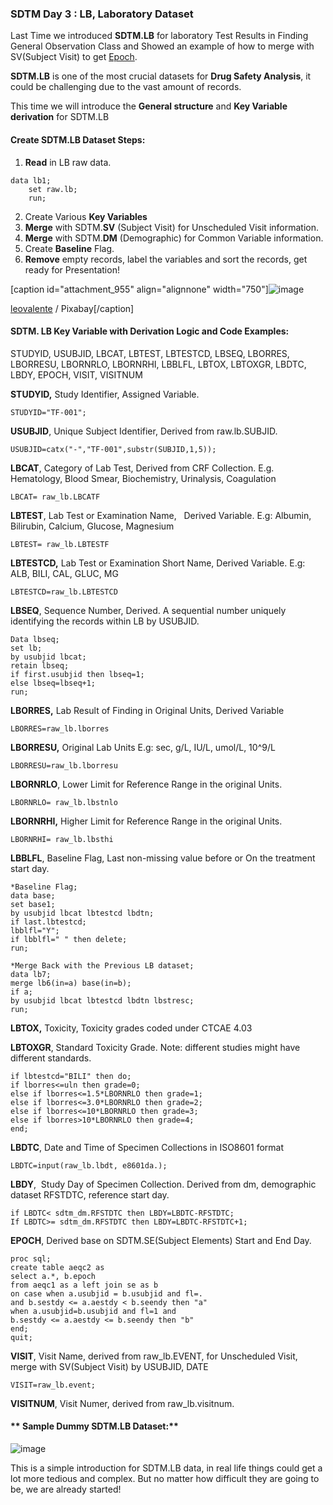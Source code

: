 ### SDTM Day 3 : LB, Laboratory Dataset

Last Time we introduced **SDTM.LB** for laboratory Test Results in Finding General Observation Class and Showed an example of how to merge with SV(Subject Visit) to get [Epoch](https://fangya18.com/2018/10/08/sdtm-lab1/).

**SDTM.LB** is one of the most crucial datasets for **Drug Safety Analysis**, it could be challenging due to the vast amount of records.

This time we will introduce the **General structure** and **Key Variable derivation** for SDTM.LB

#### **Create SDTM.LB Dataset Steps:**

1.  **Read** in LB raw data.
```
data lb1;
    set raw.lb;
    run;
```

2.  Create Various **Key Variables**
3.  **Merge** with SDTM.**SV** (Subject Visit) for Unscheduled Visit information.
4.  **Merge** with SDTM.**DM** (Demographic) for Common Variable information.
5.  Create **Baseline** Flag.
6.  **Remove** empty records, label the variables and sort the records, get ready for Presentation!

[caption id="attachment_955" align="alignnone" width="750"]![image](http://upload-images.jianshu.io/upload_images/8699364-218c2d33e7cda977.jpg?imageMogr2/auto-orient/strip%7CimageView2/2/w/1240)

 [leovalente](https://pixabay.com/users/leovalente/) / Pixabay[/caption]

#### **SDTM. LB Key Variable with Derivation Logic and Code Examples:**

STUDYID, USUBJID, LBCAT, LBTEST, LBTESTCD, LBSEQ, LBORRES, LBORRESU, LBORNRLO, LBORNRHI, LBBLFL, LBTOX, LBTOXGR, LBDTC, LBDY, EPOCH, VISIT, VISITNUM

**STUDYID,** Study Identifier, Assigned Variable.

```
STUDYID="TF-001";
```

**USUBJID**, Unique Subject Identifier, Derived from raw.lb.SUBJID.
```
USUBJID=catx("-","TF-001",substr(SUBJID,1,5));
```

**LBCAT**, Category of Lab Test, Derived from CRF Collection.
E.g. Hematology, Blood Smear, Biochemistry, Urinalysis, Coagulation 
```
LBCAT= raw_lb.LBCATF
```

**LBTEST**, Lab Test or Examination Name,   Derived Variable.
E.g: Albumin, Bilirubin, Calcium, Glucose, Magnesium
```
LBTEST= raw_lb.LBTESTF
```
**LBTESTCD,** Lab Test or Examination Short Name, Derived Variable.
E.g: ALB, BILI, CAL, GLUC, MG
```
LBTESTCD=raw_lb.LBTESTCD
```

**LBSEQ**, Sequence Number, Derived.
A sequential number uniquely identifying the records within LB by USUBJID.
```
Data lbseq;
set lb;
by usubjid lbcat;
retain lbseq;
if first.usubjid then lbseq=1;
else lbseq=lbseq+1;
run;
```

**LBORRES,** Lab Result of Finding in Original Units, Derived Variable
```
LBORRES=raw_lb.lborres
```

**LBORRESU,** Original Lab Units
E.g: sec, g/L, IU/L, umol/L, 10^9/L
```
LBORRESU=raw_lb.lborresu
```

**LBORNRLO**, Lower Limit for Reference Range in the original Units.
```
LBORNRLO= raw_lb.lbstnlo
```
**LBORNRHI,** Higher Limit for Reference Range in the original Units.
```
LBORNRHI= raw_lb.lbsthi
```
**LBBLFL**, Baseline Flag, Last non-missing value before or On the treatment start day.
```
*Baseline Flag;
data base;
set base1;
by usubjid lbcat lbtestcd lbdtn;
if last.lbtestcd;
lbblfl="Y";
if lbblfl=" " then delete;
run;

*Merge Back with the Previous LB dataset;
data lb7;
merge lb6(in=a) base(in=b);
if a;
by usubjid lbcat lbtestcd lbdtn lbstresc;
run;
```
**LBTOX,** Toxicity, Toxicity grades coded under CTCAE 4.03

**LBTOXGR**, Standard Toxicity Grade.
Note: different studies might have different standards.
```
if lbtestcd="BILI" then do;
if lborres<=uln then grade=0; 
else if lborres<=1.5*LBORNRLO then grade=1; 
else if lborres<=3.0*LBORNRLO then grade=2; 
else if lborres<=10*LBORNRLO then grade=3; 
else if lborres>10*LBORNRLO then grade=4; 
end;
```

**LBDTC**, Date and Time of Specimen Collections in ISO8601 format
```
LBDTC=input(raw_lb.lbdt, e8601da.);
```

**LBDY**,  Study Day of Specimen Collection. Derived from dm, demographic dataset RFSTDTC, reference start day.
```
if LBDTC< sdtm_dm.RFSTDTC then LBDY=LBDTC-RFSTDTC;
If LBDTC>= sdtm_dm.RFSTDTC then LBDY=LBDTC-RFSTDTC+1;
```

**EPOCH**, Derived base on SDTM.SE(Subject Elements) Start and End Day.
```
proc sql;
create table aeqc2 as
select a.*, b.epoch 
from aeqc1 as a left join se as b
on case when a.usubjid = b.usubjid and fl=. 
and b.sestdy <= a.aestdy < b.seendy then "a"
when a.usubjid=b.usubjid and fl=1 and 
b.sestdy <= a.aestdy <= b.seendy then "b"
end;
quit;
```

**VISIT**, Visit Name, derived from raw_lb.EVENT, for Unscheduled Visit, merge with SV(Subject Visit) by USUBJID, DATE
```
VISIT=raw_lb.event;
```

**VISITNUM**, Visit Numer, derived from raw_lb.visitnum.

#### ** Sample Dummy SDTM.LB Dataset:**

![image](http://upload-images.jianshu.io/upload_images/8699364-3c0a4848363f5136.png?imageMogr2/auto-orient/strip%7CimageView2/2/w/1240)

This is a simple introduction for SDTM.LB data, in real life things could get a lot more tedious and complex. But no matter how difficult they are going to be, we are already started!
